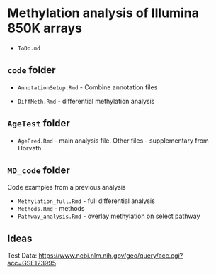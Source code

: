 # Methylation analysis of Illumina 850K arrays

- `ToDo.md`

## `code` folder

- `AnnotationSetup.Rmd` - Combine annotation files

- `DiffMeth.Rmd` - differential methylation analysis


## `AgeTest` folder

- `AgePred.Rmd` - main analysis file. Other files - supplementary from Horvath


## `MD_code` folder

Code examples from a previous analysis

- `Methylation_full.Rmd` - full differential analysis
- `Methods.Rmd` - methods
- `Pathway_analysis.Rmd` - overlay methylation on select pathway

## Ideas

Test Data: https://www.ncbi.nlm.nih.gov/geo/query/acc.cgi?acc=GSE123995
